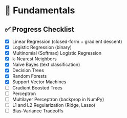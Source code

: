 # 📘 Fundamentals

## ✅ Progress Checklist
- [X] Linear Regression (closed-form + gradient descent)
- [X] Logistic Regression (binary)
- [X] Multinomial (Softmax) Logistic Regression
- [X] k-Nearest Neighbors
- [X] Naive Bayes (text classification)
- [X] Decision Trees
- [X] Random Forests
- [X] Support Vector Machines
- [ ] Gradient Boosted Trees
- [ ] Perceptron
- [ ] Multilayer Perceptron (backprop in NumPy)
- [ ] L1 and L2 Regularization (Ridge, Lasso)
- [ ] Bias-Variance Tradeoffs
